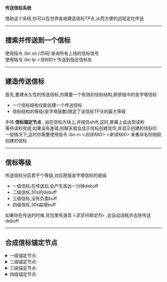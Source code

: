 **传送信标系统**

借助这个系统,你可以在世界各地建造信标TP点,从而方便的远程定位传送  

***  
## 搜索并传送到一个信标
使用指令 */bn sh [页码]* 查询所有上线的信标信号  
使用指令 */bn tp <信标ID>* 传送到指定信标处

***  
## 建造传送信标
首先,要建永久性的传送信标,你需要一个有效的信标结构,即原版中的金字塔信标
* 一个信标结构仅能创建一个传送信标
* 信标结构的等级(金字塔层数)限定了该信标TP点的最大等级  

手持 **信标锚定节点** , 站在信标方块上,并按住shift,这时,屏幕上会出现读秒  
等待读秒完成,如果没有差错,则聊天框会显示信标创建完毕,并显示创建的信标ID   
一般情况下,这时你需要使用指令 */bn rn <旧信标ID> <新信标ID>* 来重命名你刚刚创建的信标

***
## 信标等级
传送信标分区若干个等级,对应原版金字塔信标的层级  
* 一级信标,在传送后,会产生高达一分钟debuff
* 二级信标,30s的debuff
* 三级信标,没有负面buff
* 四级信标,30s益增buff

如果你在传送的时候,背包里有道具 *<亚空间稳定剂>* ,会自动消耗并去除传送debuff

***
## 合成信标锚定节点
<details>
<summary>一级锚定节点:</summary>

![beacon_1.PNG](https://img13.360buyimg.com/ddimg/jfs/t1/193918/4/803/12195/608d6544Eee649d56/f39db1a1e435118a.png)
</details>
<details>
<summary>二级锚定节点:</summary>

![beacon_2.png](https://img12.360buyimg.com/ddimg/jfs/t1/184181/10/1836/13780/608d6544Ea1b130e0/d213012dbe608da9.png)
</details>
<details>
<summary>三级锚定节点:</summary>

![beacon_3.PNG](https://img11.360buyimg.com/ddimg/jfs/t1/193789/27/833/12899/608d6544Ecb20c310/a44ba54e59223100.png)
</details>
<details>
<summary>四级锚定节点:</summary>

![beacon_4.PNG](https://img12.360buyimg.com/ddimg/jfs/t1/172364/39/7353/16686/608d6544E991556e6/e2164ea08f25aeb8.png)
</details>
